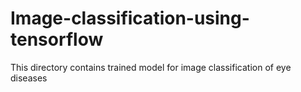 # Image-classification-using-tensorflow
This directory contains trained model for image classification of eye diseases   
 
 
 
 
 
